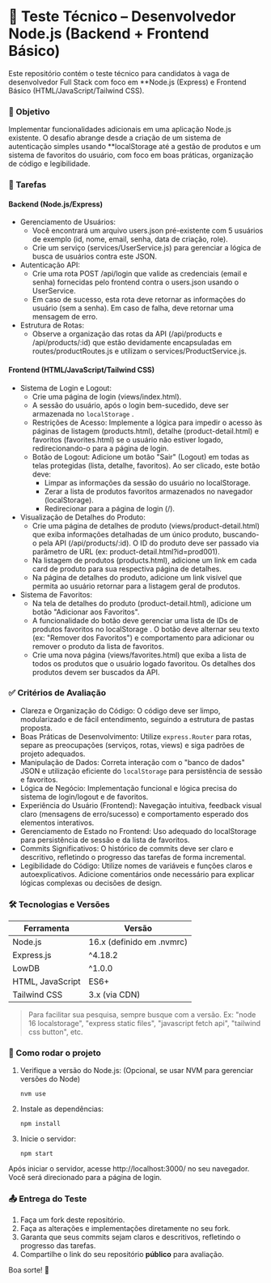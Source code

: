 # 🧪 Teste Técnico – Desenvolvedor Node.js (Backend + Frontend Básico)

Este repositório contém o teste técnico para candidatos à vaga de desenvolvedor Full Stack com foco em \*\*Node.js (Express) e Frontend Básico (HTML/JavaScript/Tailwind CSS).

### 🎯 Objetivo

Implementar funcionalidades adicionais em uma aplicação Node.js existente. O desafio abrange desde a criação de um sistema de autenticação simples usando \*\*localStorage até a gestão de produtos e um sistema de favoritos do usuário, com foco em boas práticas, organização de código e legibilidade.

### 🧩 Tarefas

#### Backend (Node.js/Express)

-   Gerenciamento de Usuários:
    -   Você encontrará um arquivo users.json pré-existente com 5 usuários de exemplo (id, nome, email, senha, data de criação, role).
    -   Crie um serviço (services/UserService.js) para gerenciar a lógica de busca de usuários contra este JSON.
-   Autenticação API:
    -   Crie uma rota POST /api/login que valide as credenciais (email e senha) fornecidas pelo frontend contra o users.json usando o UserService.
    -   Em caso de sucesso, esta rota deve retornar as informações do usuário (sem a senha). Em caso de falha, deve retornar uma mensagem de erro.
-   Estrutura de Rotas:
    -   Observe a organização das rotas da API (/api/products e /api/products/:id) que estão devidamente encapsuladas em routes/productRoutes.js e utilizam o services/ProductService.js.

#### Frontend (HTML/JavaScript/Tailwind CSS)

-   Sistema de Login e Logout:
    -   Crie uma página de login (views/index.html).
    -   A sessão do usuário, após o login bem-sucedido, deve ser armazenada no `localStorage` .
    -   Restrições de Acesso: Implemente a lógica para impedir o acesso às páginas de listagem (products.html), detalhe (product-detail.html) e favoritos (favorites.html) se o usuário não estiver logado, redirecionando-o para a página de login.
    -   Botão de Logout: Adicione um botão "Sair" (Logout) em todas as telas protegidas (lista, detalhe, favoritos). Ao ser clicado, este botão deve:
        -   Limpar as informações da sessão do usuário no localStorage.
        -   Zerar a lista de produtos favoritos armazenados no navegador (localStorage).
        -   Redirecionar para a página de login (/).
-   Visualização de Detalhes do Produto:
    -   Crie uma página de detalhes de produto (views/product-detail.html) que exiba informações detalhadas de um único produto, buscando-o pela API (/api/products/:id). O ID do produto deve ser passado via parâmetro de URL (ex: product-detail.html?id=prod001).
    -   Na listagem de produtos (products.html), adicione um link em cada card de produto para sua respectiva página de detalhes.
    -   Na página de detalhes do produto, adicione um link visível que permita ao usuário retornar para a listagem geral de produtos.
-   Sistema de Favoritos:
    -   Na tela de detalhes do produto (product-detail.html), adicione um botão "Adicionar aos Favoritos".
    -   A funcionalidade do botão deve gerenciar uma lista de IDs de produtos favoritos no localStorage . O botão deve alternar seu texto (ex: "Remover dos Favoritos") e comportamento para adicionar ou remover o produto da lista de favoritos.
    -   Crie uma nova página (views/favorites.html) que exiba a lista de todos os produtos que o usuário logado favoritou. Os detalhes dos produtos devem ser buscados da API.

### ✅ Critérios de Avaliação

-   Clareza e Organização do Código: O código deve ser limpo, modularizado e de fácil entendimento, seguindo a estrutura de pastas proposta.
-   Boas Práticas de Desenvolvimento: Utilize `express.Router` para rotas, separe as preocupações (serviços, rotas, views) e siga padrões de projeto adequados.
-   Manipulação de Dados: Correta interação com o "banco de dados" JSON e utilização eficiente do `localStorage` para persistência de sessão e favoritos.
-   Lógica de Negócio: Implementação funcional e lógica precisa do sistema de login/logout e de favoritos.
-   Experiência do Usuário (Frontend): Navegação intuitiva, feedback visual claro (mensagens de erro/sucesso) e comportamento esperado dos elementos interativos.
-   Gerenciamento de Estado no Frontend: Uso adequado do localStorage para persistência de sessão e da lista de favoritos.
-   Commits Significativos: O histórico de commits deve ser claro e descritivo, refletindo o progresso das tarefas de forma incremental.
-   Legibilidade do Código: Utilize nomes de variáveis e funções claros e autoexplicativos. Adicione comentários onde necessário para explicar lógicas complexas ou decisões de design.

### 🛠️ Tecnologias e Versões

| Ferramenta       | Versão                    |
| ---------------- | ------------------------- |
| Node.js          | 16.x (definido em .nvmrc) |
| Express.js       | ^4.18.2                   |
| LowDB            | ^1.0.0                    |
| HTML, JavaScript | ES6+                      |
| Tailwind CSS     | 3.x (via CDN)             |

> Para facilitar sua pesquisa, sempre busque com a versão. Ex: "node 16 localstorage", "express static files", "javascript fetch api", "tailwind css button", etc.

### 🚀 Como rodar o projeto

1. Verifique a versão do Node.js: (Opcional, se usar NVM para gerenciar versões do Node)

    ```
    nvm use

    ```

2. Instale as dependências:

    ```
    npm install

    ```

3. Inicie o servidor:

    ```
    npm start

    ```

Após iniciar o servidor, acesse http://localhost:3000/ no seu navegador. Você será direcionado para a página de login.

### 📤 Entrega do Teste

1. Faça um fork deste repositório.
2. Faça as alterações e implementações diretamente no seu fork.
3. Garanta que seus commits sejam claros e descritivos, refletindo o progresso das tarefas.
4. Compartilhe o link do seu repositório **público** para avaliação.

Boa sorte! 🚀

